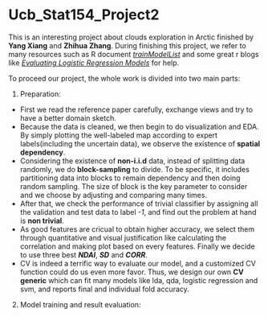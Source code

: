 # Ucb_Stat154_Project2
This is an interesting project about clouds exploration in Arctic finished by **Yang Xiang** and **Zhihua Zhang**. During finishing this project, we refer to many resources such as R document [_trainModelList_](http://topepo.github.io/caret/train-models-by-tag.html#Support_Vector_Machines) and some great r blogs like [_Evaluating Logistic Regression Models_](https://www.r-bloggers.com/evaluating-logistic-regression-models/) for help.

To proceed our project, the whole work is divided into two main parts:
1. Preparation: 
 * First we read the reference paper carefully, exchange views and try to have a better domain sketch.
 * Because the data is cleaned, we then begin to do visualization and EDA. By simply plotting the well-labeled map according to expert labels(including the uncertain data), we observe the existence of **spatial dependency**.
 * Considering the existence of **non-i.i.d** data, instead of splitting data randomly, we do **block-sampling** to divide. To be specific, it includes partitioning data into blocks to remain dependency and then doing random sampling. The size of block is the key parameter to consider and we choose by adjusting and comparing many times.
 * After that, we check the performance of trivial classifier by assigning all the validation and test data to label _-1_, and find out the problem at hand is **non trivial**.
 * As good features are cricual to obtain higher accuracy, we select them through quantitative and visual justification like calculating the correlation and making plot based on every features. Finally we decide to use three best **_NDAI_**, **_SD_** and **_CORR_**.
 * CV is indeed a terrific way to evaluate our model, and a customized CV function could do us even more favor. Thus, we design our own **CV generic** which can fit many models like lda, qda, logistic regression and svm, and reports final and individual fold accuracy.

2. Model training and result evaluation:
